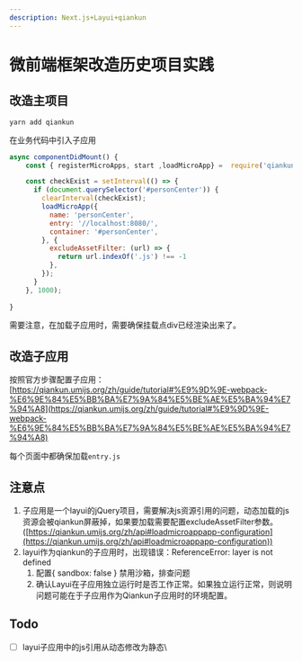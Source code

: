 ```yaml
---
description: Next.js+Layui+qiankun
---
```


# 微前端框架改造历史项目实践

## 改造主项目

```
yarn add qiankun
```

在业务代码中引入子应用

```javascript
async componentDidMount() {
    const { registerMicroApps, start ,loadMicroApp} =  require('qiankun')

    const checkExist = setInterval(() => {
      if (document.querySelector('#personCenter')) {
        clearInterval(checkExist);
        loadMicroApp({
          name: 'personCenter',
          entry: '//localhost:8080/',
          container: '#personCenter',
        }, {
          excludeAssetFilter: (url) => {
            return url.indexOf('.js') !== -1
          },
        });
      }
    }, 1000);
    
}
```

需要注意，在加载子应用时，需要确保挂载点div已经渲染出来了。

## 改造子应用

按照官方步骤配置子应用：[https://qiankun.umijs.org/zh/guide/tutorial#%E9%9D%9E-webpack-%E6%9E%84%E5%BB%BA%E7%9A%84%E5%BE%AE%E5%BA%94%E7%94%A8](https://qiankun.umijs.org/zh/guide/tutorial#%E9%9D%9E-webpack-%E6%9E%84%E5%BB%BA%E7%9A%84%E5%BE%AE%E5%BA%94%E7%94%A8)



每个页面中都确保加载`entry.js`

## 注意点

1. 子应用是一个layui的jQuery项目，需要解决js资源引用的问题，动态加载的js资源会被qiankun屏蔽掉，如果要加载需要配置excludeAssetFilter参数。([https://qiankun.umijs.org/zh/api#loadmicroappapp-configuration](https://qiankun.umijs.org/zh/api#loadmicroappapp-configuration))
2. layui作为qiankun的子应用时，出现错误：ReferenceError: layer is not defined
   1. 配置{ sandbox: false } 禁用沙箱，排查问题
   2. 确认Layui在子应用独立运行时是否工作正常。如果独立运行正常，则说明问题可能在于子应用作为Qiankun子应用时的环境配置。

## Todo

* [ ] layui子应用中的js引用从动态修改为静态\


